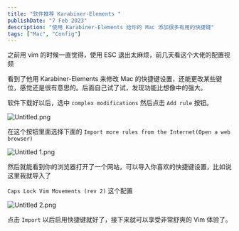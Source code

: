 ```yaml
---
title: "软件推荐 Karabiner-Elements "
publishDate: "7 Feb 2023"
description: "使用 Karabiner-Elements 给你的 Mac 添加很多有用的快捷键"
tags: ["Mac", "Config"]
---
```


之前用 vim 的时候一直觉得，使用 ESC 退出太麻烦，前几天看这个大佬的配置视频

[](https://www.youtube.com/@devaslife)

看到了他用 Karabiner-Elements 来修改 Mac 的快捷键设置，还能更改某些键位，感觉还是很有意思的。后面自己试了试，发现功能比想像中的强大。

软件下载好以后，选中 `complex modifications` 然后点击 `Add rule` 按钮。

![Untitled.png](https://s2.loli.net/2023/02/07/dUty8p4HQNVhET6.png)

在这个按钮里面选择下面的 `Import more rules from the Internet(Open a web browser)`

![Untitled 1.png](https://s2.loli.net/2023/02/07/VH3eYJ8kRfCIgta.png)

然后就能看到你的浏览器打开了一个网站，可以导入你喜欢的快捷键设置，比如说这里我就导入了

`Caps Lock Vim Movements (rev 2)` 这个配置

![Untitled 2.png](https://s2.loli.net/2023/02/07/HhIUtBMeRPnYmi8.png)

点击 `Import` 以后启用快捷键就好了，接下来就可以享受非常舒爽的 Vim 体验了。
